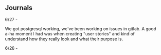 ## Journals

6/27 -

We got postgresql working, we've been working on issues in gitlab. A good a-ha moment I had was when creating "user stories" and kind of understand how they really look and what their purpose is.

6/28 -

